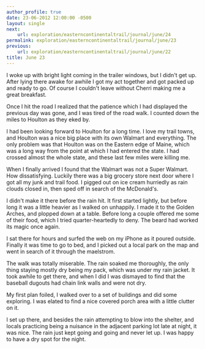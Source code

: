 ```yaml
---
author_profile: true
date: 23-06-2012 12:00:00 -0500
layout: single
next:
    url: exploration/easterncontinentaltrail/journal/june/24
permalink: exploration/easterncontinentaltrail/journal/june/23
previous:
    url: exploration/easterncontinentaltrail/journal/june/22
title: June 23
---
```

I woke up with bright light coming in the trailer windows, but I didn't get up. After lying there awake for awhile I got my act together and got packed up and ready to go. Of course I couldn't leave without Cherri making me a great breakfast.

Once I hit the road I realized that the patience which I had displayed the previous day was gone, and I was tired of the road walk. I counted down the miles to Houlton as they eked by.

I had been looking forward to Houlton for a long time. I love my trail towns, and Houlton was a nice big place with its own Walmart and everything. The only problem was that Houlton was on the Eastern edge of Maine, which was a long way from the point at which I had entered the state. I had crossed almost the whole state, and these last few miles were killing me.

When I finally arrived I found that the Walmart was not a Super Walmart. How dissatisfying. Luckily there was a big grocery store next door where I got all my junk and trail food. I pigged out on ice cream hurriedly as rain clouds closed in, then sped off in search of the McDonald's.

I didn't make it there before the rain hit. It first started lightly, but before long it was a little heavier as I walked on unhappily. I made it to the Golden Arches, and plopped down at a table. Before long a couple offered me some of their food, which I tried quarter-heartedly to deny. The beard had worked its magic once again.

I sat there for hours and surfed the web on my iPhone as it poured outside. Finally it was time to go to bed, and I picked out a local park on the map and went in search of it through the maelstrom.

The walk was totally miserable. The rain soaked me thoroughly, the only thing staying mostly dry being my pack, which was under my rain jacket. It took awhile to get there, and when I did I was dismayed to find that the baseball dugouts had chain link walls and were not dry.

My first plan foiled, I walked over to a set of buildings and did some exploring. I was elated to find a nice covered porch area with a little clutter on it.

I set up there, and besides the rain attempting to blow into the shelter, and locals practicing being a nuisance in the adjacent parking lot late at night, it was nice. The rain just kept going and going and never let up. I was happy to have a dry spot for the night.